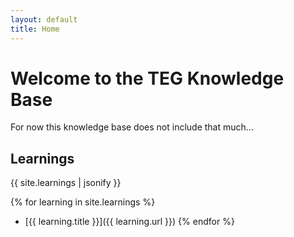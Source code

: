 ```yaml
---
layout: default
title: Home
---
```


# Welcome to the TEG Knowledge Base

<!-- This knowledge base contains a collection of insights, tutorials, and documentation to help you understand [your subject/topic]. -->
For now this knowledge base does not include that much...

## Learnings

{{ site.learnings | jsonify }}


{% for learning in site.learnings %}
- [{{ learning.title }}]({{ learning.url }})
{% endfor %}

<!-- 
## Getting Started

If you're new here, we recommend starting with:

- [Introduction to Topic](#) *(replace with your actual link)*
- [Frequently Asked Questions](#) *(replace with your actual link)*

## Need Help?

For additional assistance or to ask questions, [contact us](/contact) or check out the [about page](/about) to learn more about this project.

---

For the latest updates, consider following [our Twitter](https://twitter.com/yourTwitterHandle) *(update with your actual Twitter handle or remove if not applicable)*. -->